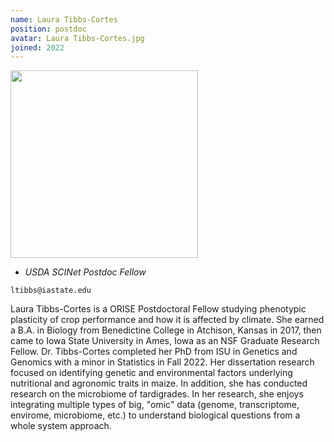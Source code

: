 ```yaml
---
name: Laura Tibbs-Cortes
position: postdoc
avatar: Laura Tibbs-Cortes.jpg
joined: 2022
---
```


<img width="300" src="{{site.baseurl}}/images/people/{{page.avatar}}" data-action="zoom">

- _USDA SCINet Postdoc Fellow_<br>

<i class="fa fa-envelope-o"></i> `ltibbs@iastate.edu`

Laura Tibbs-Cortes is a ORISE Postdoctoral Fellow studying phenotypic plasticity of crop performance and how it is affected by climate. She earned a B.A. in Biology from Benedictine College in Atchison, Kansas in 2017, then came to Iowa State University in Ames, Iowa as an NSF Graduate Research Fellow. Dr. Tibbs-Cortes completed her PhD from ISU in Genetics and Genomics with a minor in Statistics in Fall 2022. Her dissertation research focused on identifying genetic and environmental factors underlying nutritional and agronomic traits in maize. In addition, she has conducted research on the microbiome of tardigrades. In her research, she enjoys integrating multiple types of big, "omic" data (genome, transcriptome, envirome, microbiome, etc.) to understand biological questions from a whole system approach.
